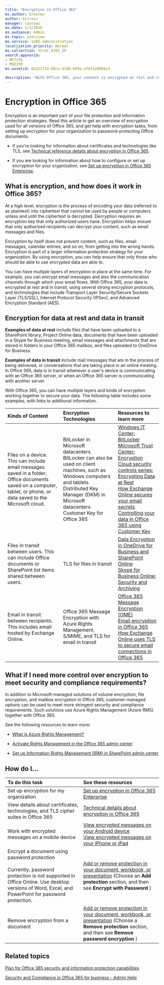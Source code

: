 ```yaml
---
title: "Encryption in Office 365"
ms.author: krowley
author: kccross
manager: laurawi
ms.date: 1/3/2018
ms.audience: Admin
ms.topic: overview
ms.service: o365-administration
localization_priority: Normal
ms.collection: Strat_O365_IP
search.appverid:
- MET150
- MOE150
ms.assetid: 0a322724-08ca-43db-b69a-afbfa20484cd

description: "With Office 365, your content is encrypted at rest and in transit, using the strongest encryption, protocols, and technologies available. Get an overview of encryption in Office 365."
---
```


# Encryption in Office 365

Encryption is an important part of your file protection and information protection strategies. Read this article to get an overview of encryption used for all versions of Office 365, and get help with encryption tasks, from setting up encryption for your organization to password-protecting Office documents.
  
- If you're looking for information about certificates and technologies like TLS, see [Technical reference details about encryption in Office 365](technical-reference-details-about-encryption.md).
    
- If you are looking for information about how to configure or set up encryption for your organization, see [Set up encryption in Office 365 Enterprise](set-up-encryption.md).
    
## What is encryption, and how does it work in Office 365?

At a high level, encryption is the process of encoding your data (referred to as plaintext) into ciphertext that cannot be used by people or computers unless and until the ciphertext is decrypted. Decryption requires an encryption key that only authorized users have. Encryption helps ensure that only authorized recipients can decrypt your content, such as email messages and files.
  
Encryption by itself does not prevent content, such as files, email messages, calendar entries, and so on, from getting into the wrong hands. Encryption is part of a larger information protection strategy for your organization. By using encryption, you can help ensure that only those who should be able to use encrypted data are able to.
  
You can have multiple layers of encryption in place at the same time. For example, you can encrypt email messages and also the communication channels through which your email flows. With Office 365, your data is encrypted at rest and in transit, using several strong encryption protocols, and technologies that include Transport Layer Security/Secure Sockets Layer (TLS/SSL), Internet Protocol Security (IPSec), and Advanced Encryption Standard (AES).
  
## Encryption for data at rest and data in transit

 **Examples of data at rest** include files that have been uploaded to a SharePoint library, Project Online data, documents that have been uploaded in a Skype for Business meeting, email messages and attachments that are stored in folders in your Office 365 mailbox, and files uploaded to OneDrive for Business. 
  
 **Examples of data in transit** include mail messages that are in the process of being delivered, or conversations that are taking place in an online meeting. In Office 365, data is in transit whenever a user's device is communicating with an Office 365 server, or when an Office 365 server is communicating with another server. 
  
With Office 365, you can have multiple layers and kinds of encryption working together to secure your data. The following table includes some examples, with links to additional information.
  
|**Kinds of Content**|**Encryption Technologies**|**Resources to learn more**|
|:-----|:-----|:-----|
|Files on a device. This can include email messages saved in a folder, Office documents saved on a computer, tablet, or phone, or data saved to the Microsoft cloud.  <br/> |BitLocker in Microsoft datacenters. BitLocker can also be used on client machines, such as Windows computers and tablets  <br/> Distributed Key Manager (DKM) in Microsoft datacenters  <br/> Customer Key for Office 365  <br/> |[Windows IT Center: BitLocker](https://docs.microsoft.com/windows/device-security/bitlocker/bitlocker-overview) <br/> [Microsoft Trust Center: Encryption](https://www.microsoft.com/en-us/TrustCenter/Security/Encryption) <br/> [Cloud security controls series: Encrypting Data at Rest](https://blogs.microsoft.com/microsoftsecure/2015/09/10/cloud-security-controls-series-encrypting-data-at-rest) <br/> [How Exchange Online secures your email secrets](exchange-online-secures-email-secrets.md) <br/> [Controlling your data in Office 365 using Customer Key](controlling-your-data-using-customer-key.md) <br/> |
|Files in transit between users. This can include Office documents or SharePoint list items shared between users.  <br/> |TLS for files in transit  <br/> |[Data Encryption in OneDrive for Business and SharePoint Online](data-encryption-in-odb-and-spo.md) <br/> [Skype for Business Online: Security and Archiving](https://technet.microsoft.com/library/skype-for-business-online-security-and-archiving.aspx) <br/> |
|Email in transit between recipients. This includes email hosted by Exchange Online.  <br/> |Office 365 Message Encryption with Azure Rights Management, S/MIME, and TLS for email in transit  <br/> |[Office 365 Message Encryption (OME)](ome.md) <br/> [Email encryption in Office 365](email-encryption.md) <br/> [How Exchange Online uses TLS to secure email connections in Office 365](exchange-online-uses-tls-to-secure-email-connections.md) <br/> |
   
## What if I need more control over encryption to meet security and compliance requirements?

In addition to Microsoft-managed solutions of volume encryption, file encryption, and mailbox encryption in Office 365, customer-managed options can be used to meet more stringent security and compliance requirements. Such solutions use Azure Rights Management (Azure RMS) together with Office 365.
  
See the following resources to learn more:
  
- [What is Azure Rights Management?](https://docs.microsoft.com/information-protection/understand-explore/what-is-azure-rms)
    
- [Activate Rights Management in the Office 365 admin center](https://support.office.com/article/5b6d3ac7-b1ac-428e-b03e-50e882f85a6e)
    
- [Set up Information Rights Management (IRM) in SharePoint admin center](set-up-irm-in-sp-admin-center.md)
    
## How do I...

|**To do this task**|**See these resources**|
|:-----|:-----|
|Set up encryption for my organization  <br/> |[Set up encryption in Office 365 Enterprise](set-up-encryption.md) <br/> |
|View details about certificates, technologies, and TLS cipher suites in Office 365  <br/> |[Technical details about encryption in Office 365](technical-reference-details-about-encryption.md) <br/> |
|Work with encrypted messages on a mobile device  <br/> |[View encrypted messages on your Android device](https://support.office.com/article/83d60f17-2305-407a-a762-7d518401fdeb) <br/> [View encrypted messages on your iPhone or iPad](https://support.office.com/article/4d631321-0d26-4bcc-a483-d294dd0b1caf) <br/> |
|Encrypt a document using password protection  <br/></br>  Currently, password protection is not supported in Office Online. Use desktop versions of Word, Excel, and PowerPoint for password protection.           |[Add or remove protection in your document, workbook, or presentation](https://support.office.com/article/05084cc3-300d-4c1a-8416-38d3e37d6826) (Choose an **Add protection** section, and then see **Encrypt with Password** )  <br/> |
|Remove encryption from a document  <br/> |[Add or remove protection in your document, workbook, or presentation](https://support.office.com/article/05084cc3-300d-4c1a-8416-38d3e37d6826) (Choose a **Remove protection** section, and then see **Remove password encryption** )  <br/> |
   
## Related topics

[Plan for Office 365 security and information protection capabilities](https://support.office.com/article/3d4ac4a1-3920-4ff9-918f-011f3ce60408)
  
[Security and Compliance in Office 365 for business - Admin Help](https://support.office.com/article/7fe448f7-49bd-4d3e-919d-0a6d1cf675bb)
  

